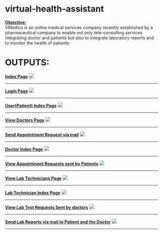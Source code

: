 # virtual-health-assistant

<b><u> Objective:</u></b><br/>
VMedico is an online medical services company recently established by a pharmaceutical company to
enable not only tele-consulting services integrating doctor and patients but also to integrate laboratory
reports and to monitor the health of patients.<br/>

# OUTPUTS:
<b><u>Index Page</u></b>
<img src="Screenshots/Index_page.png" /> <hr/>
<b><u>Login Page</u></b>
<img src="Screenshots/Login.png" /> <hr/>
<b><u>User(Patient) Index Page</u></b>
<img src="Screenshots/User_index.png" /> <hr/>
<b><u>View Doctors Page</u></b>
<img src="Screenshots/View_Doctors.png" /> <hr/>
<b><u>Send Appointment Request via mail</u></b>
<img src="Screenshots/Send_Mail_Request.png" /> <hr/>
<b><u>Doctor Index Page</u></b>
<img src="Screenshots/Doctor_index.png" /> <hr/>
<b><u>View Appointment Requests sent by Patients</u></b>
<img src="Screenshots/View_Requests_Doctor.png" /> <hr/>
<b><u>View Lab Technicians Page</u></b>
<img src="Screenshots/View_Lab_Technicians.png" /> <hr/>
<b><u>Lab Technician Index Page</u></b>
<img src="Screenshots/Lab_Technician_Index.png" /> <hr/>
<b><u>View Lab Test Requests Sent by doctors</u></b>
<img src="Screenshots/View_Requests_Lab.png" /> <hr/>
<b><u>Send Lab Reports via mail to Patient and the Doctor</u></b>
<img src="Screenshots/Send_Report.png" /> <hr/>
